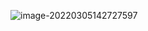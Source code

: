 ![image-20220305142727597](C:\Users\steven\AppData\Roaming\Typora\typora-user-images\image-20220305142727597.png)